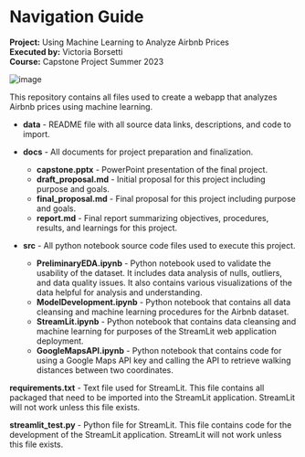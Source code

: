 # Navigation Guide
**Project:** Using Machine Learning to Analyze Airbnb Prices \
**Executed by:** Victoria Borsetti \
**Course:** Capstone Project Summer 2023

![image](https://github.com/vicotriangle/victoria_data606/assets/135077759/acff7126-38cb-4d52-b7af-68f4a96e62e7)

This repository contains all files used to create a webapp that analyzes Airbnb prices using machine learning.

  - **data** - README file with all source data links, descriptions, and code to import.

  - **docs** - All documents for project preparation and finalization.
    - **capstone.pptx** - PowerPoint presentation of the final project.
    - **draft_proposal.md** - Initial proposal for this project including purpose and goals.
    - **final_proposal.md** - Final proposal for this project including purpose and goals.
    - **report.md** - Final report summarizing objectives, procedures, results, and learnings for this project.

  - **src** - All python notebook source code files used to execute this project.
    - **PreliminaryEDA.ipynb** - Python notebook used to validate the usability of the dataset. It includes data analysis of nulls, outliers, and data quality issues. It also contains various visualizations of the data helpful for analysis and understanding.
    - **ModelDevelopment.ipynb** - Python notebook that contains all data cleansing and machine learning procedures for the Airbnb dataset.
    - **StreamLit.ipynb** - Python notebook that contains data cleansing and machine learning for purposes of the StreamLit web application deployment.
    - **GoogleMapsAPI.ipynb** - Python notebook that contains code for using a Google Maps API key and calling the API to retrieve walking distances between two coordinates.
   
**requirements.txt** - Text file used for StreamLit. This file contains all packaged that need to be imported into the StreamLit application. StreamLit will not work unless this file exists.

**streamlit_test.py** - Python file for StreamLit. This file contains code for the development of the StreamLit application. StreamLit will not work unless this file exists.

